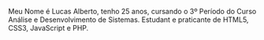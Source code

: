 Meu Nome é Lucas Alberto, tenho 25 anos,  cursando o 3º Período do Curso Análise e Desenvolvimento de Sistemas. Estudant e praticante de HTML5, CSS3, JavaScript e PHP.
